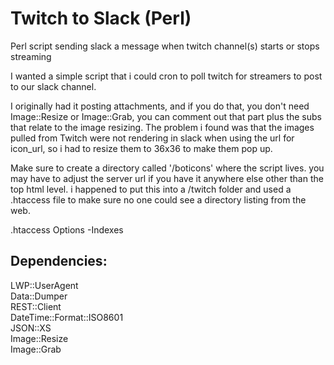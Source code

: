 # Twitch to Slack (Perl)
Perl script sending slack a message when twitch channel(s) starts or stops streaming

I wanted a simple script that i could cron to poll twitch for streamers to post to our slack channel.

I originally had it posting attachments, and if you do that, you don't need Image::Resize or Image::Grab, you can comment out that part plus the subs that relate to the image resizing. The problem i found was that the images pulled from Twitch were not rendering in slack when using the url for icon_url, so i had to resize them to 36x36 to make them pop up.

Make sure to create a directory called '/boticons' where the script lives. you may have to adjust the server url if you have it anywhere else other than the top html level. i happened to put this into a /twitch folder and used a .htaccess file to make sure no one could see a directory listing from the web.

.htaccess
  Options -Indexes 

Dependencies:
---------------
LWP::UserAgent  
Data::Dumper  
REST::Client  
DateTime::Format::ISO8601  
JSON::XS  
Image::Resize  
Image::Grab  

